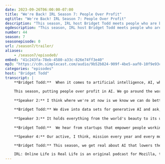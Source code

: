 ```yaml
---
date: 2023-09-26T06:00:00-07:00
title: "We're Back! IRL Season 7: People Over Profit"
ogtitle: "We're Back! IRL Season 7: People Over Profit"
description: "This season, IRL host Bridget Todd meets people who are balancing the upsides of artificial intelligence with the downsides that are coming into view worldwide.<br>[Listen now.](https://irlpodcast.org/season7/trailer/)<br><br>IRL is an original podcast from the non-profit Mozilla. The first of five new biweekly episodes launches on October 10!"
ogdescription: "This season, IRL host Bridget Todd meets people who are balancing the upsides of artificial intelligence with the downsides that are coming into view worldwide."
number: 44
season: 7
seasonepisode: 0
url: /season7/trailer/
aliases:
    - /season7/episode0/
embed: "41c243fa-78eb-4580-a33c-826e74ff3e40"
mp3: "https://cdn.simplecast.com/audio/9b52b824-909f-4be5-aaf0-10f9e93c7818/episodes/41c243fa-78eb-4580-a33c-826e74ff3e40/audio/a6355dbb-4085-4c91-9b21-641facd43d61/default_tc.mp3?nocache"
categories: "episodes"
host: "Bridget Todd"
transcript: |
    **Bridget Todd:**  When it comes to artificial intelligence, AI, what's good for trillion-dollar companies isn't necessarily good for people. Can the risks and rewards be balanced? I'm Bridget Todd, host of IRL, Mozilla's multi award-winning podcast.

    This season, putting people over profit in AI. We go around the world to meet people building responsible alternatives to the tech that's changing how we work, communicate, and even listen to music. We talk to trailblazers who are creating language tools for their own communities.
    
    **Speaker 2:** I think where we're at now is we know we can do better than them, despite only having a handful of people in our team, not much money.
    
    **Bridget Todd:** We dive into data sets for generative AI and ask, is bigger always better?
    
    **Speaker 3:** It holds everything from the world's beauty to its ugliness and everything in between.
    
    **Bridget Todd:**  We hear from startups that empower people working behind the scenes on machine learning systems.

    **Speaker 4:** Our active, I think, mission every year and every month is to figure out how we can bring our costs down even more so that we can give people even more money.

    **Bridget Todd:** This season, we get real about AI that lowers the human cost. Go find IRL on your favorite podcast app right now.

    IRL: Online Life is Real Life is an original podcast for Mozilla, the nonprofit behind Firefox. Mozilla, reclaim the internet.
---
```

